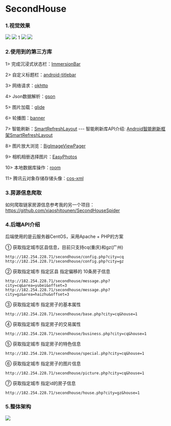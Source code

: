 # SecondHouse

### 1.视觉效果
![](https://android-project-1300729795.cos.ap-guangzhou.myqcloud.com/secondhouseandroid/second_house_first.jpg)
![](https://android-project-1300729795.cos.ap-guangzhou.myqcloud.com/secondhouseandroid/second_house_second.jpg)
1[](https://android-project-1300729795.cos.ap-guangzhou.myqcloud.com/secondhouseandroid/second_house_third.jpg)
![](https://android-project-1300729795.cos.ap-guangzhou.myqcloud.com/secondhouseandroid/second_house_fourth.jpg)
![](https://android-project-1300729795.cos.ap-guangzhou.myqcloud.com/secondhouseandroid/second_house_fiveth.jpg)

### 2.使用到的第三方库
1> 完成沉浸式状态栏：[ImmersionBar](https://github.com/gyf-dev/ImmersionBar)

2> 自定义标题栏：[android-titlebar](https://github.com/wuhenzhizao/android-titlebar)

3> 网络请求：[okhttp](https://github.com/square/okhttp)

4> Json数据解析：[gson](https://github.com/google/gson)

5> 图片加载：[glide](https://github.com/bumptech/glide)

6> 轮播图：[banner](https://github.com/youth5201314/banner)

7> 智能刷新：[SmartRefreshLayout](https://github.com/scwang90/SmartRefreshLayout) --- 智能刷新库API介绍: [Android智能刷新框架SmartRefreshLayout](https://www.jianshu.com/p/29e315ff44a6)

8> 图片放大浏览：[BigImageViewPager](https://github.com/SherlockGougou/BigImageViewPager)

9> 相机相册选择图片：[EasyPhotos](https://github.com/HuanTanSheng/EasyPhotos)

10> 本地数据库操作：[room](https://developer.android.com/jetpack/androidx/releases/room)

11> 腾讯云对象存储存储头像：[cos-xml](https://cloud.tencent.com/document/product/436/12159#1.-.E5.AE.9E.E7.8E.B0.E8.8E.B7.E5.8F.96.E4.B8.B4.E6.97.B6.E5.AF.86.E9.92.A5)


### 3.房源信息爬取
如何爬取链家房源信息参考我的另一个项目：https://github.com/xiaoshitounen/SecondHouseSpider

### 4.后端API介绍

后端使用的是云服务器CentOS，采用Apache + PHP的方案

① 获取指定城市区县信息，目前只支持cq(重庆)和gz(广州)
```
http://182.254.228.71/secondhouse/config.php?city=cq
http://182.254.228.71/secondhouse/config.php?city=gz
```

② 获取指定城市 指定区县 指定偏移的 10条房子信息
```
http://182.254.228.71/secondhouse/message.php?city=cq&area=yubei&offset=3
http://182.254.228.71/secondhouse/message.php?city=gz&area=haizhu&offset=3
```

③ 获取指定城市 指定房子的基本属性
```
http://182.254.228.71/secondhouse/base.php?city=cq&house=1
```

④ 获取指定城市 指定房子的交易属性
```
http://182.254.228.71/secondhouse/business.php?city=cq&house=1
```

⑤ 获取指定城市 指定房子的特色信息
```
http://182.254.228.71/secondhouse/special.php?city=cq&house=1
```

⑥ 获取指定城市 指定房子的图片信息
```
http://182.254.228.71/secondhouse/picture.php?city=cq&house=1
```

⑦ 获取指定城市 指定id的房子信息
```
http://182.254.228.71/secondhouse/house.php?city=gz&house=1
```

### 5.整体架构
![](https://android-project-1300729795.cos.ap-guangzhou.myqcloud.com/secondhouseandroid/second_house_framework.png)
